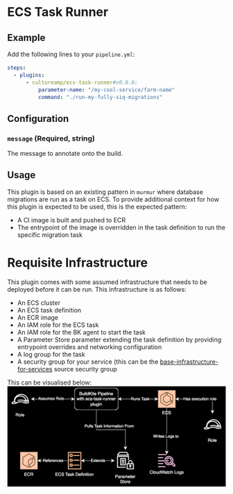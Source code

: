 # ECS Task Runner

## Example

Add the following lines to your `pipeline.yml`:

```yml
steps:
  - plugins:
      - cultureamp/ecs-task-runner#v0.0.0:
          parameter-name: "/my-cool-service/farm-name"
          command: "./run-my-fully-siq-migrations"
```

## Configuration

### `message` (Required, string)

The message to annotate onto the build.

## Usage
This plugin is based on an existing pattern in `murmur` where database migrations are run as a task on ECS. To provide additional context for how this plugin is expected to be used, this is the expected pattern:

- A CI image is built and pushed to ECR
- The entrypoint of the image is overridden in the task definition to run the specific migration task

# Requisite Infrastructure

This plugin comes with some assumed infrastructure that needs to be deployed before it can be run. This infrastructure is as follows:

- An ECS cluster
- An ECS task definition
- An ECR image
- An IAM role for the ECS task
- An IAM role for the BK agent to start the task
- A Parameter Store parameter extending the task definition by providing entrypoint overrides and networking configuration
- A log group for the task
- A security group for your service (this can be the [base-infrastructure-for-services](https://github.com/cultureamp/base-infrastructure-for-services) source security group

This can be visualised below:
![The overall flow of this plugin and AWS resources](docs/images/diagram.svg)
